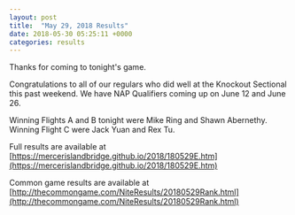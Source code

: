 ```yaml
---
layout: post
title:  "May 29, 2018 Results"
date: 2018-05-30 05:25:11 +0000
categories: results
---
```

Thanks for coming to tonight's game.

Congratulations to all of our regulars who did well at the Knockout Sectional this past weekend. We have NAP Qualifiers coming up on June 12 and June 26.

Winning Flights A and B tonight were Mike Ring and Shawn Abernethy. Winning Flight C were Jack Yuan and Rex Tu.

Full results are available at [https://mercerislandbridge.github.io/2018/180529E.htm](https://mercerislandbridge.github.io/2018/180529E.htm)

Common game results are available at [http://thecommongame.com/NiteResults/20180529Rank.html](http://thecommongame.com/NiteResults/20180529Rank.html)
